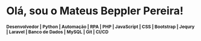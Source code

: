 # Olá, sou o Mateus Beppler Pereira!
<sub>**Desenvolvedor | Python | Automação | RPA | PHP | JavaScript | CSS | Bootstrap | Jequry | Laravel | Banco de Dados | MySQL | Git | CI/CD**</sub>


<!--
**mateusbepplerpereira/mateusbepplerpereira** is a ✨ _special_ ✨ repository because its `README.md` (this file) appears on your GitHub profile.

Here are some ideas to get you started:

- 🔭 I’m currently working on ...
- 🌱 I’m currently learning ...
- 👯 I’m looking to collaborate on ...
- 🤔 I’m looking for help with ...
- 💬 Ask me about ...
- 📫 How to reach me: ...
- 😄 Pronouns: ...
- ⚡ Fun fact: ...
-->
